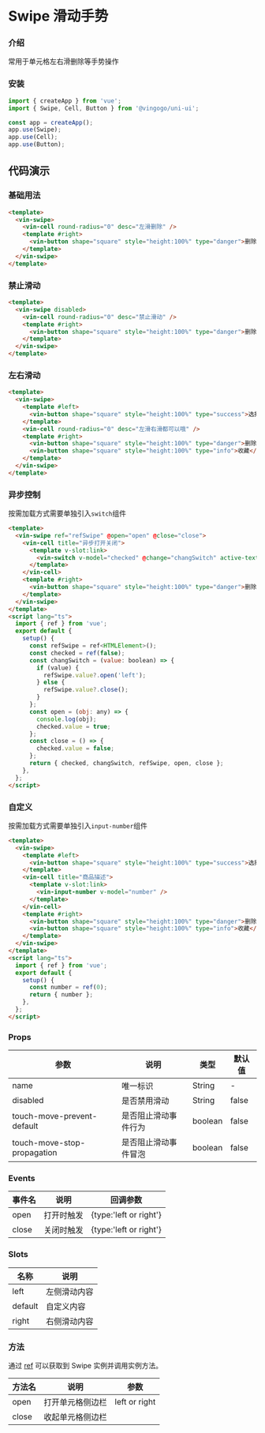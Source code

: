 # Swipe 滑动手势

### 介绍

常用于单元格左右滑删除等手势操作

### 安装

```javascript
import { createApp } from 'vue';
import { Swipe, Cell, Button } from '@vingogo/uni-ui';

const app = createApp();
app.use(Swipe);
app.use(Cell);
app.use(Button);
```

## 代码演示

### 基础用法

```html
<template>
  <vin-swipe>
    <vin-cell round-radius="0" desc="左滑删除" />
    <template #right>
      <vin-button shape="square" style="height:100%" type="danger">删除</vin-button>
    </template>
  </vin-swipe>
</template>
```

### 禁止滑动

```html
<template>
  <vin-swipe disabled>
    <vin-cell round-radius="0" desc="禁止滑动" />
    <template #right>
      <vin-button shape="square" style="height:100%" type="danger">删除</vin-button>
    </template>
  </vin-swipe>
</template>
```

### 左右滑动

```html
<template>
  <vin-swipe>
    <template #left>
      <vin-button shape="square" style="height:100%" type="success">选择</vin-button>
    </template>
    <vin-cell round-radius="0" desc="左滑右滑都可以哦" />
    <template #right>
      <vin-button shape="square" style="height:100%" type="danger">删除</vin-button>
      <vin-button shape="square" style="height:100%" type="info">收藏</vin-button>
    </template>
  </vin-swipe>
</template>
```

### 异步控制

按需加载方式需要单独引入`switch`组件

```html
<template>
  <vin-swipe ref="refSwipe" @open="open" @close="close">
    <vin-cell title="异步打开关闭">
      <template v-slot:link>
        <vin-switch v-model="checked" @change="changSwitch" active-text="开" inactive-text="关" />
      </template>
    </vin-cell>
    <template #right>
      <vin-button shape="square" style="height:100%" type="danger">删除</vin-button>
    </template>
  </vin-swipe>
</template>
<script lang="ts">
  import { ref } from 'vue';
  export default {
    setup() {
      const refSwipe = ref<HTMLElement>();
      const checked = ref(false);
      const changSwitch = (value: boolean) => {
        if (value) {
          refSwipe.value?.open('left');
        } else {
          refSwipe.value?.close();
        }
      };
      const open = (obj: any) => {
        console.log(obj);
        checked.value = true;
      };
      const close = () => {
        checked.value = false;
      };
      return { checked, changSwitch, refSwipe, open, close };
    },
  };
</script>
```

### 自定义

按需加载方式需要单独引入`input-number`组件

```html
<template>
  <vin-swipe>
    <template #left>
      <vin-button shape="square" style="height:100%" type="success">选择</vin-button>
    </template>
    <vin-cell title="商品描述">
      <template v-slot:link>
        <vin-input-number v-model="number" />
      </template>
    </vin-cell>
    <template #right>
      <vin-button shape="square" style="height:100%" type="danger">删除</vin-button>
      <vin-button shape="square" style="height:100%" type="info">收藏</vin-button>
    </template>
  </vin-swipe>
</template>
<script lang="ts">
  import { ref } from 'vue';
  export default {
    setup() {
      const number = ref(0);
      return { number };
    },
  };
</script>
```

### Props

| 参数                        | 说明                 | 类型    | 默认值 |
| --------------------------- | -------------------- | ------- | ------ |
| name                        | 唯一标识             | String  | -      |
| disabled                    | 是否禁用滑动         | String  | false  |
| touch-move-prevent-default  | 是否阻止滑动事件行为 | boolean | false  |
| touch-move-stop-propagation | 是否阻止滑动事件冒泡 | boolean | false  |

### Events

| 事件名 | 说明       | 回调参数               |
| ------ | ---------- | ---------------------- |
| open   | 打开时触发 | {type:'left or right'} |
| close  | 关闭时触发 | {type:'left or right'} |

### Slots

| 名称    | 说明         |
| ------- | ------------ |
| left    | 左侧滑动内容 |
| default | 自定义内容   |
| right   | 右侧滑动内容 |

### 方法

通过 [ref](https://vuejs.org/guide/essentials/template-refs.html) 可以获取到 Swipe 实例并调用实例方法。

| 方法名 | 说明             | 参数          |
| ------ | ---------------- | ------------- |
| open   | 打开单元格侧边栏 | left or right |
| close  | 收起单元格侧边栏 |               |
